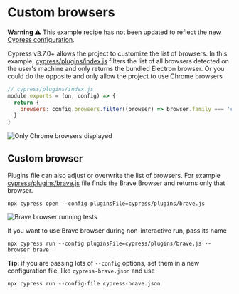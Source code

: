 # Custom browsers

**Warning ⚠️** This example recipe has not been updated to reflect the new [Cypress configuration](https://on.cypress.io/configuration). 

Cypress v3.7.0+ allows the project to customize the list of browsers. In this example, [cypress/plugins/index.js](cypress/plugins/index.js) filters the list of all browsers detected on the user's machine and only returns the bundled Electron browser. Or you could do the opposite and only allow the project to use Chrome browsers

```js
// cypress/plugins/index.js
module.exports = (on, config) => {
  return {
    browsers: config.browsers.filter((browser) => browser.family === 'chrome'),
  }
}
```

![Only Chrome browsers displayed](images/only-chrome.png)

## Custom browser

Plugins file can also adjust or overwrite the list of browsers. For example [cypress/plugins/brave.js](cypress/plugins/brave.js) file finds the Brave Browser and returns only that browser.

```shell
npx cypress open --config pluginsFile=cypress/plugins/brave.js
```

![Brave browser running tests](images/brave.png)

If you want to use Brave browser during non-interactive run, pass its name

```shell
npx cypress run --config pluginsFile=cypress/plugins/brave.js --browser brave
```

**Tip:** if you are passing lots of `--config` options, set them in a new configuration file, like `cypress-brave.json` and use

```shell
npx cypress run --config-file cypress-brave.json
```
